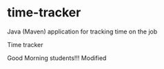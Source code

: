 # time-tracker
Java (Maven) application for tracking time on the job

Time tracker

Good Morning students!!!
Modified
